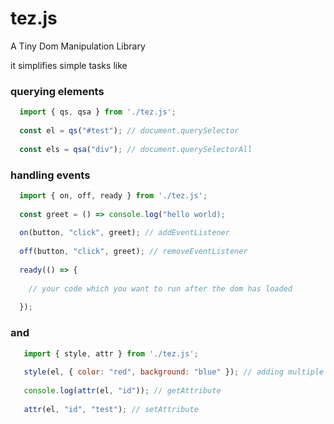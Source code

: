 # tez.js
A Tiny Dom Manipulation Library

it simplifies simple tasks like

### querying elements

```javascript
  import { qs, qsa } from './tez.js';
  
  const el = qs("#test"); // document.querySelector
  
  const els = qsa("div"); // document.querySelectorAll
```

### handling events

```javascript 
  import { on, off, ready } from './tez.js';
  
  const greet = () => console.log("hello world);
  
  on(button, "click", greet); // addEventListener
  
  off(button, "click", greet); // removeEventListener
  
  ready(() => {
  
    // your code which you want to run after the dom has loaded
  
  });
```
### and

```javascript
   import { style, attr } from './tez.js';
   
   style(el, { color: "red", background: "blue" }); // adding multiple styles to an element
   
   console.log(attr(el, "id")); // getAttribute
   
   attr(el, "id", "test"); // setAttribute
```

